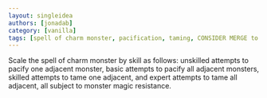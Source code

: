 ```yaml
---
layout: singleidea
authors: [jonadab]
category: [vanilla]
tags: [spell of charm monster, pacification, taming, CONSIDER MERGE to charm monster nerfs]
---
```

Scale the spell of charm monster by skill as follows: unskilled attempts to pacify one adjacent monster, basic attempts to pacify all adjacent monsters, skilled attempts to tame one adjacent, and expert attempts to tame all adjacent, all subject to monster magic resistance.
